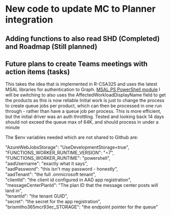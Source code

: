# New code to update MC to Planner integration

## Adding functions to also read SHD (Completed) and Roadmap (Still planned)
## Future plans to create Teams meetings with action items (tasks)

This takes the idea that is implemented in R-CSA325 and uses the latest MSAL libraries for authentication to Graph. [MSAL.PS PowerShell module](https://github.com/AzureAD/MSAL.PS/)
I will be switching to also uses the AffectedWorkloadDisplayName field to get the products as this is now reliable
Initial work is just to change the process to create queue jobs per product, which can then be processed in one run through - rather than have a queue job per process.  This is more efficient, but the initial driver was an auth throttling.
Tested and looking back 14 days should not exceed the queue max of 64K, and should process in under a minute

The $env variables needed which are not shared to Github are:

"AzureWebJobsStorage": "UseDevelopmentStorage=true",  
"FUNCTIONS_WORKER_RUNTIME_VERSION": "~7",  
"FUNCTIONS_WORKER_RUNTIME": "powershell",  
"aadUsername": "exactly what it says",  
"aadPassword": "this isn't may password - honestly",  
"aadTenant": "the full .onmicrosoft tenant",  
"clientId": "the client id configured in AAD app registration",  
"messageCenterPlanId": "The plan ID that the message center posts will land in",  
"tenantId": "the tenant GUID",  
"secret": "the secret for the app registration",  
"brismitho365mcr93ec_STORAGE": "the endpoint pointer for the queue"  
